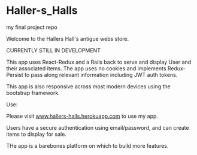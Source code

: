 # Haller-s_Halls
my final project repo


Welcome to the Hallers Hall's antigue webs store.

CURRENTLY STILL IN DEVELOPMENT

This app uses React-Redux and a Rails back to serve and display User and their associated items.  The app uses no cookies and implements
Redux-Persist to pass along relevant information including JWT auth tokens.

This app is also responsive across most modern devices using the bootstrap framework.


Use:

Please visit www.hallers-halls.herokuapp.com to use my app.

Users have a secure authentication using email/password, and can create items to display for sale.

THe app is a barebones platform on which to build more features.
